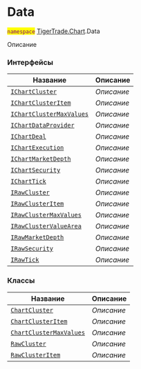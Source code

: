 
# Data

<mark style="color:purple;">`namespace`</mark> [TigerTrade.Chart](../TigerTrade.Chart.md).Data

Описание


### Интерфейсы
| Название | Описание |
| --- | --- |
| [`IChartCluster`](./Data/IChartCluster.cs.md) | *Описание* |
| [`IChartClusterItem`](./Data/IChartClusterItem.cs.md) | *Описание* |
| [`IChartClusterMaxValues`](./Data/IChartClusterMaxValues.cs.md) | *Описание* |
| [`IChartDataProvider`](./Data/IChartDataProvider.cs.md) | *Описание* |
| [`IChartDeal`](./Data/IChartDeal.cs.md) | *Описание* |
| [`IChartExecution`](./Data/IChartExecution.cs.md) | *Описание* |
| [`IChartMarketDepth`](./Data/IChartMarketDepth.cs.md) | *Описание* |
| [`IChartSecurity`](./Data/IChartSecurity.cs.md) | *Описание* |
| [`IChartTick`](./Data/IChartTick.cs.md) | *Описание* |
| [`IRawCluster`](./Data/IRawCluster.cs.md) | *Описание* |
| [`IRawClusterItem`](./Data/IRawClusterItem.cs.md) | *Описание* |
| [`IRawClusterMaxValues`](./Data/IRawClusterMaxValues.cs.md) | *Описание* |
| [`IRawClusterValueArea`](./Data/IRawClusterValueArea.cs.md) | *Описание* |
| [`IRawMarketDepth`](./Data/IRawMarketDepth.cs.md) | *Описание* |
| [`IRawSecurity`](./Data/IRawSecurity.cs.md) | *Описание* |
| [`IRawTick`](./Data/IRawTick.cs.md) | *Описание* |

### Классы
| Название | Описание |
| --- | --- |
| [`ChartCluster`](./Data/ChartCluster.cs.md) | *Описание* |
| [`ChartClusterItem`](./Data/ChartClusterItem.cs.md) | *Описание* |
| [`ChartClusterMaxValues`](./Data/ChartClusterMaxValues.cs.md) | *Описание* |
| [`RawCluster`](./Data/RawCluster.cs.md) | *Описание* |
| [`RawClusterItem`](./Data/RawClusterItem.cs.md) | *Описание* |
